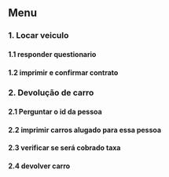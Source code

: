 ## Menu
### 1. Locar veiculo
   #### 1.1 responder questionario
   #### 1.2 imprimir e confirmar contrato
### 2. Devolução de carro
   #### 2.1 Perguntar o id da pessoa
   #### 2.2 imprimir carros alugado para essa pessoa
   #### 2.3 verificar se será cobrado taxa
   #### 2.4 devolver carro
